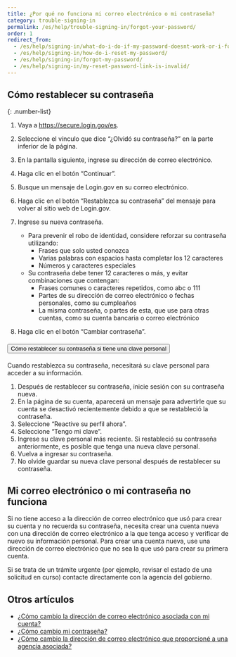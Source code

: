 ```yaml
---
title: ¿Por qué no funciona mi correo electrónico o mi contraseña?
category: trouble-signing-in
permalink: /es/help/trouble-signing-in/forgot-your-password/
order: 1
redirect_from:
  - /es/help/signing-in/what-do-i-do-if-my-password-doesnt-work-or-i-forget-it/
  - /es/help/signing-in/how-do-i-reset-my-password/
  - /es/help/signing-in/forgot-my-password/
  - /es/help/signing-in/my-reset-password-link-is-invalid/
---
```


## Cómo restablecer su contraseña

{: .number-list}

1. Vaya a <https://secure.login.gov/es>.

2. Seleccione el vínculo que dice “¿Olvidó su contraseña?” en la parte inferior de la página.

3. En la pantalla siguiente, ingrese su dirección de correo electrónico.

4. Haga clic en el botón “Continuar”.

5. Busque un mensaje de Login.gov en su correo electrónico.

6. Haga clic en el botón “Restablezca su contraseña” del mensaje para volver al sitio web de Login.gov.

7. Ingrese su nueva contraseña.

   * Para prevenir el robo de identidad, considere reforzar su contraseña utilizando:
     * Frases que solo usted conozca
     * Varias palabras con espacios hasta completar los 12 caracteres
     * Números y caracteres especiales
   * Su contraseña debe tener 12 caracteres o más, y evitar combinaciones que contengan:
     * Frases comunes o caracteres repetidos, como abc o 111
     * Partes de su dirección de correo electrónico o fechas personales, como su cumpleaños
     * La misma contraseña, o partes de esta, que use para otras cuentas, como su cuenta bancaria o correo electrónico

8. Haga clic en el botón “Cambiar contraseña”.

<div class="usa-accordion usa-accordion--bordered margin-y-4">
  <h4 class="usa-accordion__heading">
    <button
      type="button"
      class="usa-accordion__button"
      aria-expanded="false"
      aria-controls="b-a1"
    >
      Cómo restablecer su contraseña si tiene una clave personal
    </button>
  </h4>
  <div id="b-a1" class="usa-accordion__content usa-prose">
    <p>Cuando restablezca su contraseña, necesitará su clave personal para acceder a su información.</p>
    <ol class="number-list">
      <li>Después de restablecer su contraseña, inicie sesión con su contraseña nueva.</li>
      <li>En la página de su cuenta, aparecerá un mensaje para advertirle que su cuenta se desactivó recientemente debido a que se restableció la contraseña.</li>
      <li>Seleccione “Reactive su perfil ahora”.</li>
      <li>Seleccione “Tengo mi clave”.</li>
      <li>Ingrese su clave personal más reciente. Si restableció su contraseña anteriormente, es posible que tenga una nueva clave personal.</li>
      <li>Vuelva a ingresar su contraseña.</li>
      <li>No olvide guardar su nueva clave personal después de restablecer su contraseña.</li>
    </ol>
  </div>
</div>

## Mi correo electrónico o mi contraseña no funciona

Si no tiene acceso a la dirección de correo electrónico que usó para crear su cuenta y no recuerda su contraseña, necesita crear una cuenta nueva con una dirección de correo electrónico a la que tenga acceso y verificar de nuevo su información personal. Para crear una cuenta nueva, use una dirección de correo electrónico que no sea la que usó para crear su primera cuenta.

Si se trata de un trámite urgente (por ejemplo, revisar el estado de una solicitud en curso) contacte directamente con la agencia del gobierno.


## Otros artículos

* [¿Cómo cambio la dirección de correo electrónico asociada con mi cuenta?](/es/help/manage-your-account/change-your-email-address/)
* [¿Cómo cambio mi contraseña?](/es/help/manage-your-account/change-your-password/)
* [¿Cómo cambio la dirección de correo electrónico que proporcioné a una agencia asociada?](/es/help/manage-your-account/change-partner-email-address/)
